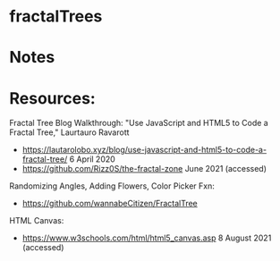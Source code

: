 # fractalTrees

# Notes

# Resources:
Fractal Tree Blog Walkthrough: 
"Use JavaScript and HTML5 to Code a Fractal Tree," Laurtauro Ravarott
- https://lautarolobo.xyz/blog/use-javascript-and-html5-to-code-a-fractal-tree/ 
  6 April 2020
- https://github.com/Rizz0S/the-fractal-zone
  June 2021 (accessed)

Randomizing Angles, Adding Flowers, Color Picker Fxn:
- https://github.com/wannabeCitizen/FractalTree

HTML Canvas: 
- https://www.w3schools.com/html/html5_canvas.asp 
  8 August 2021 (accessed)

